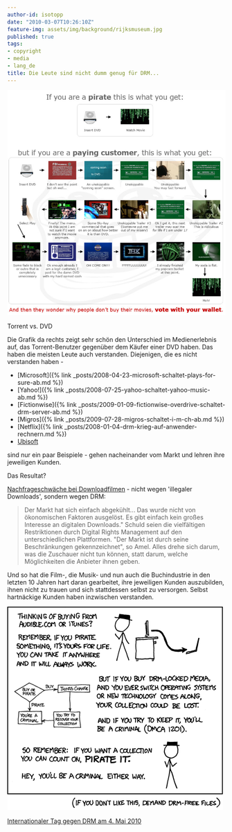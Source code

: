```yaml
---
author-id: isotopp
date: "2010-03-07T10:26:10Z"
feature-img: assets/img/background/rijksmuseum.jpg
published: true
tags:
- copyright
- media
- lang_de
title: Die Leute sind nicht dumm genug für DRM...
---
```

![](/uploads/dvd_vs_torrent.jpeg)

Torrent vs. DVD

Die Grafik da rechts zeigt sehr schön den Unterschied im Medienerlebnis auf,
das Torrent-Benutzer gegenüber dem Käufer einer DVD haben. Das haben die
meisten Leute auch verstanden. Diejenigen, die es nicht verstanden haben -

- [Microsoft]({% link _posts/2008-04-23-microsoft-schaltet-plays-for-sure-ab.md %})
- [Yahoo!]({% link _posts/2008-07-25-yahoo-schaltet-yahoo-music-ab.md %})
- [Fictionwise]({% link _posts/2009-01-09-fictionwise-overdrive-schaltet-drm-server-ab.md %})
- [Migros]({% link _posts/2009-07-28-migros-schaltet-i-m-ch-ab.md %})
- [Netflix]({% link _posts/2008-01-04-drm-krieg-auf-anwender-rechnern.md %})
- [Ubisoft](http://www.heise.de/newsticker/meldung/Online-Zwang-fuer-Offline-Spieler-Update-935628.html) 

sind nur ein paar Beispiele - gehen nacheinander vom Markt und lehren ihre
jeweiligen Kunden.

Das Resultat?

[Nachfrageschwäche bei Downloadfilmen](http://www.golem.de/1003/73471.html) -
nicht wegen 'illegaler Downloads', sondern wegen DRM:

> Der Markt hat sich einfach abgekühlt... Das wurde nicht von ökonomischen
> Faktoren ausgelöst. Es gibt einfach kein großes Interesse an digitalen
> Downloads." Schuld seien die vielfältigen Restriktionen durch Digital
> Rights Management auf den unterschiedlichen Plattformen. "Der Markt ist
> durch seine Beschränkungen gekennzeichnet", so Amel. Alles drehe sich
> darum, was die Zuschauer nicht tun können, statt darum, welche
> Möglichkeiten die Anbieter ihnen geben.

Und so hat die Film-, die Musik- und nun auch die Buchindustrie in den
letzten 10 Jahren hart daran gearbeitet, ihre jeweiligen Kunden auszubilden,
ihnen nicht zu trauen und sich stattdessen selbst zu versorgen. Selbst
hartnäckige Kunden haben inzwischen verstanden.

![](/uploads/steal_this_comic.png)

[Internationaler Tag gegen DRM am 4. Mai 2010 ](http://www.golem.de/1003/73463.html)
